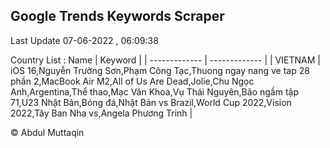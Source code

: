 

## Google Trends Keywords Scraper 
 
Last Update 07-06-2022 , 06:09:38

Country List :
 Name  | Keyword |
| ------------- | ------------- |
| VIETNAM | iOS 16,Nguyễn Trường Sơn,Phạm Công Tạc,Thuong ngay nang ve tap 28 phần 2,MacBook Air M2,All of Us Are Dead,Jolie,Chu Ngọc Anh,Argentina,Thể thao,Mạc Văn Khoa,Vụ Thái Nguyên,Bão ngầm tập 71,U23 Nhật Bản,Bóng đá,Nhật Bản vs Brazil,World Cup 2022,Vision 2022,Tây Ban Nha vs,Angela Phương Trinh |



© Abdul Muttaqin 
